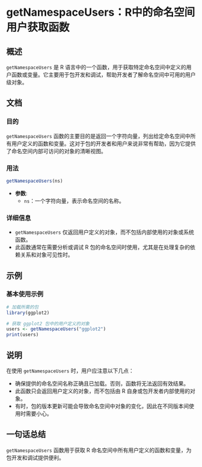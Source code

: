 <!--
Meta Description: # getNamespaceUsers：R中的命名空间用户获取函数 ## 概述 `getNamespaceUsers` 是 R 语言中的一个函数，用于获取特定命名空间中定义的用户函数或变量。它主要用于包开发和调试，帮助开发者了解命名空间中可用的用户级对象。 ## 文档 ### 目的 `getName...
Meta Keywords: getnamespaceusers, ggplot2, users, r中的命名空间用户获取函数, 语言中的一个函数
-->

# getNamespaceUsers：R中的命名空间用户获取函数

## 概述
`getNamespaceUsers` 是 R 语言中的一个函数，用于获取特定命名空间中定义的用户函数或变量。它主要用于包开发和调试，帮助开发者了解命名空间中可用的用户级对象。

## 文档
### 目的
`getNamespaceUsers` 函数的主要目的是返回一个字符向量，列出给定命名空间中所有用户定义的函数和变量。这对于包的开发者和用户来说非常有帮助，因为它提供了命名空间内部可访问的对象的清晰视图。

### 用法
```R
getNamespaceUsers(ns)
```
- **参数**:
  - `ns`：一个字符向量，表示命名空间的名称。

### 详细信息
- `getNamespaceUsers` 仅返回用户定义的对象，而不包括内部使用的对象或系统函数。
- 此函数通常在需要分析或调试 R 包的命名空间时使用，尤其是在处理复杂的依赖关系和对象可见性时。

## 示例
### 基本使用示例
```R
# 加载所需的包
library(ggplot2)

# 获取 ggplot2 包中的用户定义的对象
users <- getNamespaceUsers("ggplot2")
print(users)
```

## 说明
在使用 `getNamespaceUsers` 时，用户应注意以下几点：
- 确保提供的命名空间名称正确且已加载。否则，函数将无法返回有效结果。
- 此函数只会返回用户定义的对象，而不包括由 R 自身或包开发者内部使用的对象。
- 有时，包的版本更新可能会导致命名空间中对象的变化，因此在不同版本间使用时需要小心。

## 一句话总结
`getNamespaceUsers` 函数用于获取 R 命名空间中所有用户定义的函数和变量，为包开发和调试提供便利。